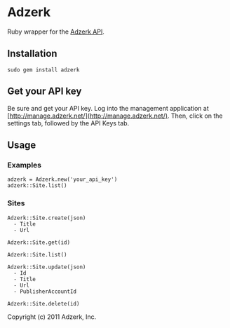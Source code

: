 # Adzerk

Ruby wrapper for the [Adzerk API](http://adzerk.com/).

## Installation

    sudo gem install adzerk
    
## Get your API key

Be sure and get your API key. Log into the management application at [http://manage.adzerk.net/](http://manage.adzerk.net/). Then, click on the settings tab, followed by the API Keys tab.

## Usage

### Examples

    adzerk = Adzerk.new('your_api_key')
    adzerk::Site.list()

### Sites

    Adzerk::Site.create(json)
      - Title
      - Url
      
    Adzerk::Site.get(id)
    
    Adzerk::Site.list()
    
    Adzerk::Site.update(json)
      - Id
      - Title
      - Url
      - PublisherAccountId
      
    Adzerk::Site.delete(id)

Copyright (c) 2011 Adzerk, Inc.